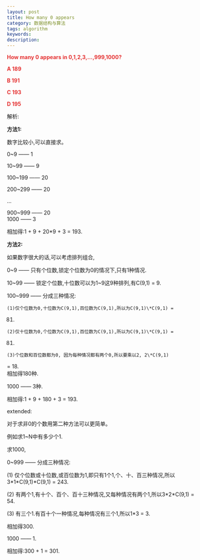 ```yaml
---
layout: post
title: How many 0 appears
category: 数据结构与算法
tags: algorithm
keywords: 
description: 
---
```


**<span
style="color:#e53333;">How many 0 appears in 0,1,2,3,...,999,1000?</span>**

**<span style="color:#e53333;">A 189</span>**

**<span style="color:#e53333;">B 191</span>**

**<span style="color:#e53333;">C 193</span>**

**<span style="color:#e53333;">D </span><span
style="color:#e53333;">195</span>**

解析:

**方法1:**

数字比较小,可以直接求。

0\~9 —— 1

10\~99 —— 9

100\~199 —— 20

200\~299 —— 20

...

900\~999 —— 20\
 1000 —— 3

相加得:1 + 9 + 20\*9 + 3 = 193.

**方法2:**

如果数字很大的话,可以考虑排列组合,

0\~9 —— 只有个位数,锁定个位数为0的情况下,只有1种情况.

10\~99 —— 锁定个位数,十位数可以为1\~9这9种排列,有C(9,1) = 9.

100\~999 —— 分成三种情况:

    (1)仅个位数为0,十位数为C(9,1),百位数为C(9,1),所以为C(9,1)\*C(9,1) =
81.

    (2)仅十位数为0,个位数为C(9,1),百位数为C(9,1),所以为C(9,1)\*C(9,1) =
81.

    (3)个位数和百位数都为0, 因为每种情况都有两个0,所以要乘以2, 2\*C(9,1)
= 18.\
 相加得180种.

1000 —— 3种.

相加得:1 + 9 + 180 + 3 = 193.

 

extended:

对于求非0的个数用第二种方法可以更简单。

例如求1\~N中有多少个1.

求1000,

0\~999 —— 分成三种情况:

 (1)
仅个位数或十位数,或百位数为1,即只有1个1,个、十、百三种情况,所以3\*1\*C(9,1)\*C(9,1)
= 243.

 (2)
有两个1,有十个、百个、百十三种情况,又每种情况有两个1,所以3\*2\*C(9,1) =
54.

 (3) 有三个1.有百十个一种情况,每种情况有三个1,所以1\*3 = 3.

相加得300.

1000 —— 1.

相加得:300 + 1 = 301.







